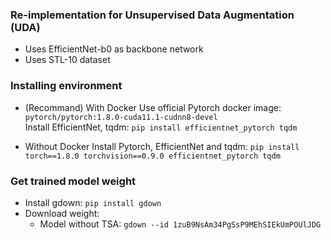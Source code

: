 ### Re-implementation for Unsupervised Data Augmentation (UDA)

- Uses EfficientNet-b0 as backbone network
- Uses STL-10 dataset

### Installing environment

- (Recommand) With Docker
Use official Pytorch docker image: `pytorch/pytorch:1.8.0-cuda11.1-cudnn8-devel`  
Install EfficientNet, tqdm: `pip install efficientnet_pytorch tqdm`  

- Without Docker
Install Pytorch, EfficientNet and tqdm: `pip install torch==1.8.0 torchvision==0.9.0 efficientnet_pytorch tqdm`  

### Get trained model weight

- Install gdown: `pip install gdown`  
- Download weight:  
    - Model without TSA: `gdown --id 1zuB9NsAm34PgSsP9MEhSIEkUmPOUlJDG`  
